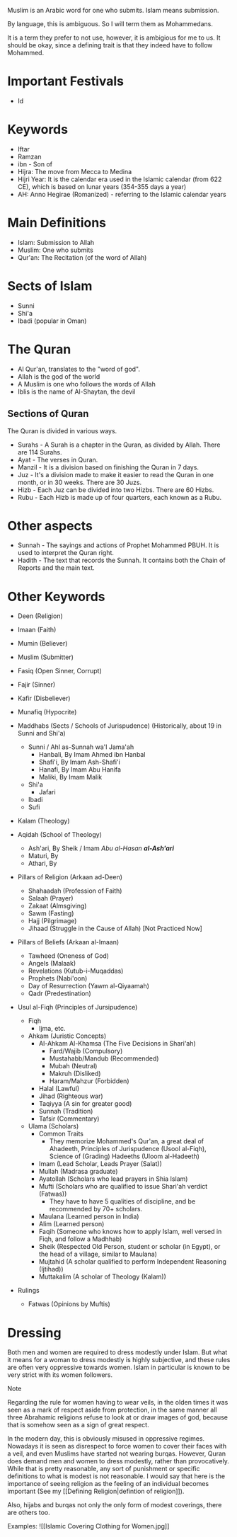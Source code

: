 Muslim is an Arabic word for one who submits.
Islam means submission.

By language, this is ambiguous.
So I will term them as Mohammedans.

It is a term they prefer to not use, however, it is ambigious for me to us.
It should be okay, since a defining trait is that they indeed have to follow Mohammed.
# Important Festivals
- Id
# Keywords
- Iftar
- Ramzan
- ibn - Son of
- Hijra: The move from Mecca to Medina
- Hijri Year: It is the calendar era used in the Islamic calendar (from 622 CE), which is based on lunar years (354-355 days a year)
- AH: Anno Hegirae (Romanized) - referring to the Islamic calendar years
# Main Definitions
- Islam: Submission to Allah
- Muslim: One who submits
- Qur'an: The Recitation (of the word of Allah)
# Sects of Islam
- Sunni
- Shi'a
- Ibadi (popular in Oman)
# The Quran
- Al Qur'an, translates to the "word of god".
- Allah is the god of the world
- A Muslim is one who follows the words of Allah
- Iblis is the name of Al-Shaytan, the devil
## Sections of Quran
The Quran is divided in various ways.

- Surahs - A Surah is a chapter in the Quran, as divided by Allah. There are 114 Surahs.
- Ayat - The verses in Quran.
- Manzil - It is a division based on finishing the Quran in 7 days.
- Juz - It's a division made to make it easier to read the Quran in one month, or in 30 weeks. There are 30 Juzs.
- Hizb - Each Juz can be divided into two Hizbs. There are 60 Hizbs.
- Rubu - Each Hizb is made up of four quarters, each known as a Rubu.
# Other aspects
- Sunnah - The sayings and actions of Prophet Mohammed PBUH. It is used to interpret the Quran right.
- Hadith - The text that records the Sunnah. It contains both the Chain of Reports and the main text.
# Other Keywords
- Deen (Religion)
- Imaan (Faith)
- Mumin (Believer)
- Muslim (Submitter)
- Fasiq (Open Sinner, Corrupt)
- Fajir (Sinner)
- Kafir (Disbeliever)
- Munafiq (Hypocrite)

- Maddhabs (Sects / Schools of Jurispudence) (Historically, about 19 in Sunni and Shi'a)
	- Sunni / Ahl as-Sunnah wa'l Jama'ah
		- Hanbali, By Imam Ahmed ibn Hanbal
		- Shafi'i, By Imam Ash-Shafi'i
		- Hanafi, By Imam Abu Hanifa
		- Maliki, By Imam Malik
	- Shi'a
		- Jafari
	- Ibadi
	- Sufi

- Kalam (Theology)

- Aqidah (School of Theology)
	- Ash'ari, By Sheik / Imam *Abu al-Hasan **al-Ash'ari***
	- Maturi, By 
	- Athari, By 

- Pillars of Religion (Arkaan ad-Deen)
	- Shahaadah (Profession of Faith)
	- Salaah (Prayer)
	- Zakaat (Almsgiving)
	- Sawm (Fasting)
	- Hajj (Pilgrimage)
	- Jihaad (Struggle in the Cause of Allah) [Not Practiced Now]

- Pillars of Beliefs (Arkaan al-Imaan)
	- Tawheed (Oneness of God)
	- Angels (Malaak)
	- Revelations (Kutub-i-Muqaddas)
	- Prophets (Nabi'oon)
	- Day of Resurrection (Yawm al-Qiyaamah)
	- Qadr (Predestination)

- Usul al-Fiqh (Principles of Jursipudence)
	- Fiqh
		- Ijma, etc.
	- Ahkam (Juristic Concepts)
		- Al-Ahkam Al-Khamsa (The Five Decisions in Shari'ah)
			- Fard/Wajib (Compulsory)
			- Mustahabb/Mandub (Recommended)
			- Mubah (Neutral)
			- Makruh (Disliked)
			- Haram/Mahzur (Forbidden)
		- Halal (Lawful)
		- Jihad (Righteous war)
		- Taqiyya (A sin for greater good)
		- Sunnah (Tradition)
		- Tafsir (Commentary)
	- Ulama (Scholars)
		- Common Traits
			- They memorize Mohammed's Qur'an, a great deal of Ahadeeth, Principles of Jurispudence (Usool al-Fiqh), Science of (Grading) Hadeeths (Uloom al-Hadeeth)
		- Imam (Lead Scholar, Leads Prayer (Salat))
		- Mullah (Madrasa graduate)
		- Ayatollah (Scholars who lead prayers in Shia Islam)
		- Mufti (Scholars who are qualified to issue Shari'ah verdict (Fatwas))
			- They have to have 5 qualities of discipline, and be recommended by 70+ scholars.
		- Maulana (Learned person in India)
		- Alim (Learned person)
		- Faqih (Someone who knows how to apply Islam, well versed in Fiqh, and follow a Madhhab)
		- Sheik (Respected Old Person, student or scholar (in Egypt), or the head of a village, similar to Maulana)
		- Mujtahid (A scholar qualified to perform Independent Reasoning (Ijtihad))
		- Muttakalim (A scholar of Theology (Kalam))

- Rulings
	- Fatwas (Opinions by Muftis)

# Dressing
Both men and women are required to dress modestly under Islam. But what it means for a woman to dress modestly is highly subjective, and these rules are often very oppressive towards women. Islam in particular is known to be very strict with its women followers.

> [!NOTE]
> Regarding the rule for women having to wear veils, in the olden times it was seen as a mark of respect aside from protection, in the same manner all three Abrahamic religions refuse to look at or draw images of god, because that is somehow seen as a sign of great respect.
> 
> In the modern day, this is obviously misused in oppressive regimes. Nowadays it is seen as disrespect to force women to cover their faces with a veil, and even Muslims have started not wearing burqas. However, Quran does demand men and women to dress modestly, rather than provocatively. While that is pretty reasonable, any sort of punishment or specific definitions to what is modest is not reasonable. I would say that here is the importance of seeing religion as the feeling of an individual becomes important (See my [[Defining Religion|defintion of religion]]).
> 
> Also, hijabs and burqas not only the only form of modest coverings, there are others too.
> 
> Examples:
> ![[Islamic Covering Clothing for Women.jpg]]
